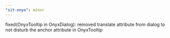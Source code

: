 ```yaml
---
"sit-onyx": minor
---
```


fixed(OnyxTooltip in OnyxDialog): removed translate attribute from dialog to not disturb the anchor attribute in OnyxTooltip
